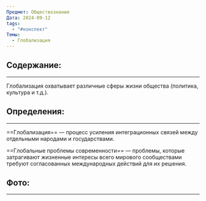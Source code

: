 ```yaml
---
Предмет: Обществознание
Дата: 2024-09-12
tags:
  - "#конспект"
Темы:
  - Глобализация
---
```

## Содержание:
---
Глобализация охватывает различные сферы жизни общества (политика, культура и т.д.).
## Определения:
---
==Глобализация== — процесс усиления интеграционных связей между отдельными народами и государствами.

==Глобальные проблемы современности== — проблемы, которые затрагивают жизненные интересы всего мирового сообществами требуют согласованных международных действий для их решения.
## Фото:
---
